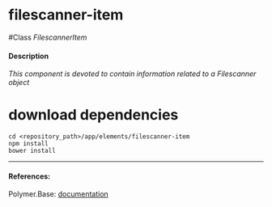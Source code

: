 filescanner-item
=========


#Class
*FilescannerItem*

#### Description
*This component is devoted to contain information related to a Filescanner object*

# download dependencies
```
cd <repository_path>/app/elements/filescanner-item
npm install
bower install
```

____________
#### References:
Polymer.Base: [documentation](http://polymer.github.io/polymer/)



